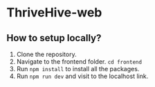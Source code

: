 # ThriveHive-web

## How to setup locally?
1. Clone the repository.
2. Navigate to the frontend folder. `cd frontend`
3. Run `npm install` to install all the packages.
4. Run `npm run dev` and visit to the localhost link.
